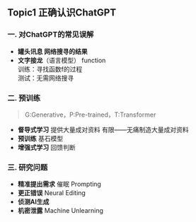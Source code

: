 ## Topic1 正确认识ChatGPT
### 一. 对ChatGPT的常见误解
+ **罐头讯息 网络搜寻的结果**
+ **文字接龙**（语言模型）
function  
训练：寻找函数f的过程  
测试：无需网络搜寻
### 二. 预训练
> G:Generative，P:Pre-trained，T:Transformer
+ **督导式学习**
提供大量成对资料
有限——无痛制造大量成对资料
+ **预训练**
基石模型
+ **增强式学习**
回馈判断
### 三. 研究问题
+ **精准提出需求**
催眠 Prompting
+ **更正错误**
Neural Editing
+ **侦测AI生成**
+ **机密泄露**
Machine Unlearning
